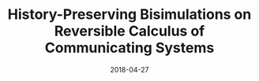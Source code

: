 ---
type: preprint
authors:
  - Clément Aubert 
  -  Ioana Cristescu
title: "History-Preserving Bisimulations on Reversible Calculus of Communicating Systems"
date: 2018-04-27
resource:
  type: arxiv
  value: 1804.10355
---